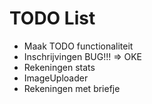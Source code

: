 # TODO List

- Maak TODO functionaliteit
- Inschrijvingen BUG!!! => OKE
- Rekeningen stats
- ImageUploader
- Rekeningen met briefje
